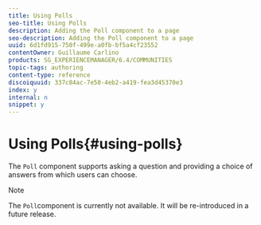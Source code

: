 ```yaml
---
title: Using Polls
seo-title: Using Polls
description: Adding the Poll component to a page
seo-description: Adding the Poll component to a page
uuid: 6d1fd915-750f-499e-a0fb-bf5a4cf23552
contentOwner: Guillaume Carlino
products: SG_EXPERIENCEMANAGER/6.4/COMMUNITIES
topic-tags: authoring
content-type: reference
discoiquuid: 337c84ac-7e50-4eb2-a419-fea3d45370e3
index: y
internal: n
snippet: y
---
```


# Using Polls{#using-polls}

The `Poll` component supports asking a question and providing a choice of answers from which users can choose.

>[!NOTE]
>
>The `Poll`component is currently not available. It will be re-introduced in a future release.

